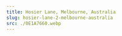 ```yaml
---
title: Hosier Lane, Melbourne, Australia
slug: hosier-lane-2-melbourne-australia
src: ./0E1A7660.webp
---
```

